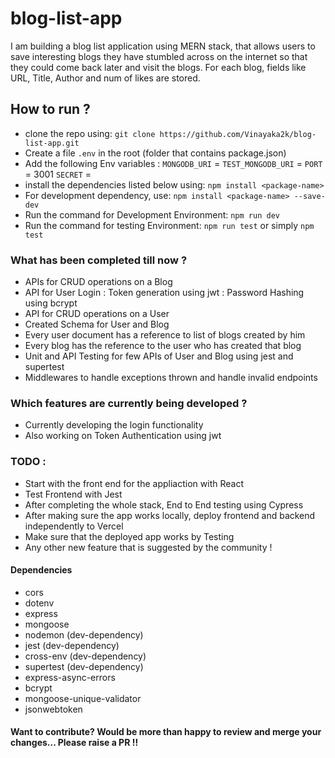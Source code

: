 # blog-list-app
I am building a blog list application using MERN stack, that allows users to save interesting blogs they have stumbled across on the internet so that they could come back later and visit the blogs. For each blog, fields like URL, Title, Author and num of likes are stored.

## How to run ?
-   clone the repo using: `git clone https://github.com/Vinayaka2k/blog-list-app.git`
-   Create a file `.env` in the root (folder that contains package.json)
-   Add the following Env variables : 
        `MONGODB_URI` = <your mongodb URI specifying a database>
        `TEST_MONGODB_URI` = <your mongodb URI for the test database>
        `PORT` = 3001
        `SECRET` = <any string that can be used by jwt as the secret>
-   install the dependencies listed below using: `npm install <package-name>`
-   For development dependency, use: `npm install <package-name> --save-dev`
-   Run the command for Development Environment: `npm run dev`
-   Run the command for testing Environment: `npm run test` or simply `npm test`

### What has been completed till now ?
-   APIs for CRUD operations on a Blog
-   API for User Login : Token generation using jwt : Password Hashing using bcrypt
-   API for CRUD operations on a User
-   Created Schema for User and Blog
-   Every user document has a reference to list of blogs created by him
-   Every blog has the reference to the user who has created that blog
-   Unit and API Testing for few APIs of User and Blog using jest and supertest
-   Middlewares to handle exceptions thrown and handle invalid endpoints

### Which features are currently being developed ?
-   Currently developing the login functionality
-   Also working on Token Authentication using jwt

### TODO :
-   Start with the front end for the appliaction with React
-   Test Frontend with Jest
-   After completing the whole stack, End to End testing using Cypress
-   After making sure the app works locally, deploy frontend and backend independently to Vercel
-   Make sure that the deployed app works by Testing
-   Any other new feature that is suggested by the community !

#### Dependencies 
-   cors
-   dotenv
-   express
-   mongoose
-   nodemon         (dev-dependency)
-   jest            (dev-dependency)
-   cross-env            (dev-dependency)
-   supertest            (dev-dependency)
-   express-async-errors
-   bcrypt
-   mongoose-unique-validator
-   jsonwebtoken

#### Want to contribute? Would be more than happy to review and merge your changes... Please raise a PR !!